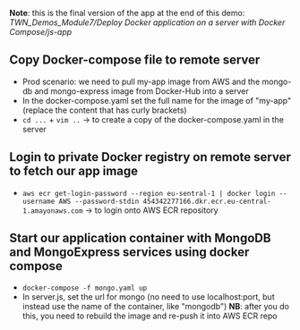 **Note**: this is the final version of the app at the end of this demo: *TWN_Demos_Module7/Deploy Docker application on a server with Docker Compose/js-app*

## Copy Docker-compose file to remote server
- Prod scenario: we need to pull my-app image from AWS and the mongo-db and mongo-express image from Docker-Hub into a server
- In the docker-compose.yaml set the full name for the image of "my-app" (replace the content that has curly brackets)
- ``cd ...`` + ``vim ..`` -> to create a copy of the docker-compose.yaml in the server

## Login to private Docker registry on remote server to fetch our app image
- ``aws ecr get-login-password --region eu-sentral-1 | docker login --username AWS --password-stdin 454342277166.dkr.ecr.eu-central-1.amayonaws.com`` -> to login onto AWS ECR repository

## Start our application container with MongoDB and MongoExpress services using docker compose
- ``docker-compose -f mongo.yaml up``
- In server.js, set the url for mongo (no need to use localhost:port, but instead use the name of the container, like "mongodb")
  **NB**: after you do this, you need to rebuild the image and re-push it into AWS ECR repo
